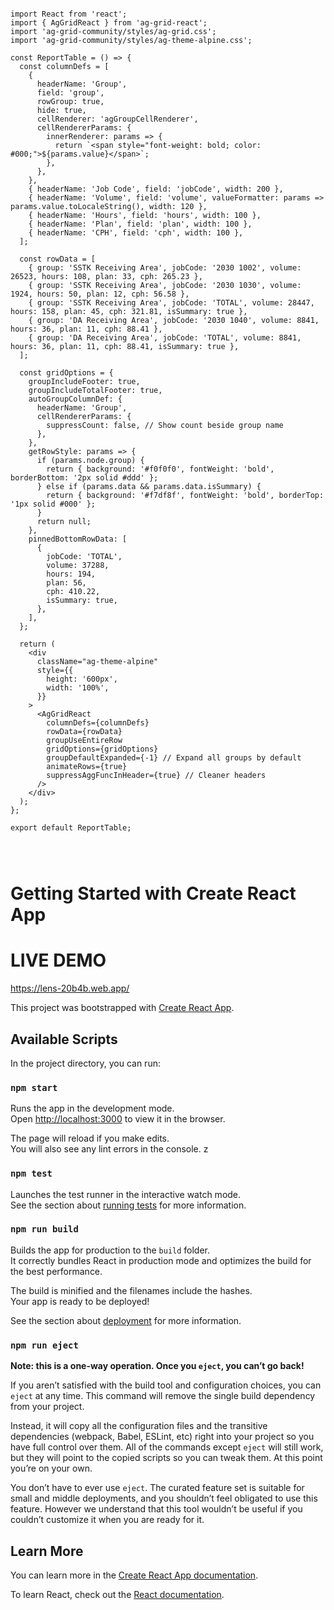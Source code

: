 ```

import React from 'react';
import { AgGridReact } from 'ag-grid-react';
import 'ag-grid-community/styles/ag-grid.css';
import 'ag-grid-community/styles/ag-theme-alpine.css';

const ReportTable = () => {
  const columnDefs = [
    {
      headerName: 'Group',
      field: 'group',
      rowGroup: true,
      hide: true,
      cellRenderer: 'agGroupCellRenderer',
      cellRendererParams: {
        innerRenderer: params => {
          return `<span style="font-weight: bold; color: #000;">${params.value}</span>`;
        },
      },
    },
    { headerName: 'Job Code', field: 'jobCode', width: 200 },
    { headerName: 'Volume', field: 'volume', valueFormatter: params => params.value.toLocaleString(), width: 120 },
    { headerName: 'Hours', field: 'hours', width: 100 },
    { headerName: 'Plan', field: 'plan', width: 100 },
    { headerName: 'CPH', field: 'cph', width: 100 },
  ];

  const rowData = [
    { group: 'SSTK Receiving Area', jobCode: '2030 1002', volume: 26523, hours: 108, plan: 33, cph: 265.23 },
    { group: 'SSTK Receiving Area', jobCode: '2030 1030', volume: 1924, hours: 50, plan: 12, cph: 56.58 },
    { group: 'SSTK Receiving Area', jobCode: 'TOTAL', volume: 28447, hours: 158, plan: 45, cph: 321.81, isSummary: true },
    { group: 'DA Receiving Area', jobCode: '2030 1040', volume: 8841, hours: 36, plan: 11, cph: 88.41 },
    { group: 'DA Receiving Area', jobCode: 'TOTAL', volume: 8841, hours: 36, plan: 11, cph: 88.41, isSummary: true },
  ];

  const gridOptions = {
    groupIncludeFooter: true,
    groupIncludeTotalFooter: true,
    autoGroupColumnDef: {
      headerName: 'Group',
      cellRendererParams: {
        suppressCount: false, // Show count beside group name
      },
    },
    getRowStyle: params => {
      if (params.node.group) {
        return { background: '#f0f0f0', fontWeight: 'bold', borderBottom: '2px solid #ddd' };
      } else if (params.data && params.data.isSummary) {
        return { background: '#f7df8f', fontWeight: 'bold', borderTop: '1px solid #000' };
      }
      return null;
    },
    pinnedBottomRowData: [
      {
        jobCode: 'TOTAL',
        volume: 37288,
        hours: 194,
        plan: 56,
        cph: 410.22,
        isSummary: true,
      },
    ],
  };

  return (
    <div
      className="ag-theme-alpine"
      style={{
        height: '600px',
        width: '100%',
      }}
    >
      <AgGridReact
        columnDefs={columnDefs}
        rowData={rowData}
        groupUseEntireRow
        gridOptions={gridOptions}
        groupDefaultExpanded={-1} // Expand all groups by default
        animateRows={true}
        suppressAggFuncInHeader={true} // Cleaner headers
      />
    </div>
  );
};

export default ReportTable;




```


# Getting Started with Create React App

# LIVE DEMO
https://lens-20b4b.web.app/

This project was bootstrapped with [Create React App](https://github.com/facebook/create-react-app).

## Available Scripts

In the project directory, you can run:

### `npm start`

Runs the app in the development mode.\
Open [http://localhost:3000](http://localhost:3000) to view it in the browser.

The page will reload if you make edits.\
You will also see any lint errors in the console.
z
### `npm test`

Launches the test runner in the interactive watch mode.\
See the section about [running tests](https://facebook.github.io/create-react-app/docs/running-tests) for more information.

### `npm run build`

Builds the app for production to the `build` folder.\
It correctly bundles React in production mode and optimizes the build for the best performance.

The build is minified and the filenames include the hashes.\
Your app is ready to be deployed!

See the section about [deployment](https://facebook.github.io/create-react-app/docs/deployment) for more information.

### `npm run eject`

**Note: this is a one-way operation. Once you `eject`, you can’t go back!**

If you aren’t satisfied with the build tool and configuration choices, you can `eject` at any time. This command will remove the single build dependency from your project.

Instead, it will copy all the configuration files and the transitive dependencies (webpack, Babel, ESLint, etc) right into your project so you have full control over them. All of the commands except `eject` will still work, but they will point to the copied scripts so you can tweak them. At this point you’re on your own.

You don’t have to ever use `eject`. The curated feature set is suitable for small and middle deployments, and you shouldn’t feel obligated to use this feature. However we understand that this tool wouldn’t be useful if you couldn’t customize it when you are ready for it.

## Learn More

You can learn more in the [Create React App documentation](https://facebook.github.io/create-react-app/docs/getting-started).

To learn React, check out the [React documentation](https://reactjs.org/).
